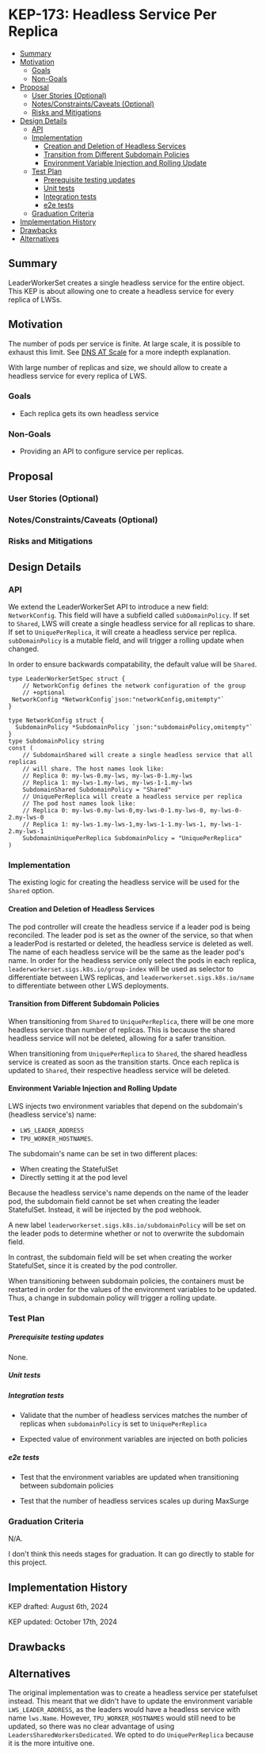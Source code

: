 # KEP-173: Headless Service Per Replica

<!--
This is the title of your KEP. Keep it short, simple, and descriptive. A good
title can help communicate what the KEP is and should be considered as part of
any review.
-->

<!--
A table of contents is helpful for quickly jumping to sections of a KEP and for
highlighting any additional information provided beyond the standard KEP
template.

Ensure the TOC is wrapped with
  <code>&lt;!-- toc --&rt;&lt;!-- /toc --&rt;</code>
tags, and then generate with `hack/update-toc.sh`.
-->

<!-- toc -->
- [Summary](#summary)
- [Motivation](#motivation)
  - [Goals](#goals)
  - [Non-Goals](#non-goals)
- [Proposal](#proposal)
  - [User Stories (Optional)](#user-stories-optional)
  - [Notes/Constraints/Caveats (Optional)](#notesconstraintscaveats-optional)
  - [Risks and Mitigations](#risks-and-mitigations)
- [Design Details](#design-details)
  - [API](#api)
  - [Implementation](#implementation)
    - [Creation and Deletion of Headless Services](#creation-and-deletion-of-headless-services)
    - [Transition from Different Subdomain Policies](#transition-from-different-subdomain-policies)
    - [Environment Variable Injection and Rolling Update](#environment-variable-injection-and-rolling-update)
  - [Test Plan](#test-plan)
      - [Prerequisite testing updates](#prerequisite-testing-updates)
      - [Unit tests](#unit-tests)
      - [Integration tests](#integration-tests)
      - [e2e tests](#e2e-tests)
  - [Graduation Criteria](#graduation-criteria)
- [Implementation History](#implementation-history)
- [Drawbacks](#drawbacks)
- [Alternatives](#alternatives)
<!-- /toc -->

## Summary

LeaderWorkerSet creates a single headless service for the entire object.
This KEP is about allowing one to create a headless service for every replica of LWSs.

## Motivation

The number of pods per service is finite. At large scale, it is possible to exhaust this limit.
See [DNS AT Scale](https://gist.github.com/aojea/32aeaa86aacebcdd93596ecb70fcba4f) for a more indepth explanation.

With large number of replicas and size, we should allow to create a headless service
for every replica of LWS.

### Goals

- Each replica gets its own headless service
<!--
List the specific goals of the KEP. What is it trying to achieve? How will we
know that this has succeeded?
-->

### Non-Goals

- Providing an API to configure service per replicas.
<!--
What is out of scope for this KEP? Listing non-goals helps to focus discussion
and make progress.
-->

## Proposal

<!--
This is where we get down to the specifics of what the proposal actually is.
This should have enough detail that reviewers can understand exactly what
you're proposing, but should not include things like API designs or
implementation. What is the desired outcome and how do we measure success?.
The "Design Details" section below is for the real
nitty-gritty.
-->

### User Stories (Optional)

<!--
Detail the things that people will be able to do if this KEP is implemented.
Include as much detail as possible so that people can understand the "how" of
the system. The goal here is to make this feel real for users without getting
bogged down.
-->

### Notes/Constraints/Caveats (Optional)

<!--
What are the caveats to the proposal?
What are some important details that didn't come across above?
Go in to as much detail as necessary here.
This might be a good place to talk about core concepts and how they relate.
-->

### Risks and Mitigations

<!--
What are the risks of this proposal, and how do we mitigate? Think broadly.
For example, consider both security and how this will impact the larger
Kubernetes ecosystem.

How will security be reviewed, and by whom?

How will UX be reviewed, and by whom?

Consider including folks who also work outside the SIG or subproject.
-->

## Design Details

<!--
This section should contain enough information that the specifics of your
change are understandable. This may include API specs (though not always
required) or even code snippets. If there's any ambiguity about HOW your
proposal will be implemented, this is the place to discuss them.
-->

### API

We extend the LeaderWorkerSet API to introduce a new field: `NetworkConfig`. This field will have a subfield called `subDomainPolicy`. If set to `Shared`, LWS will create a single headless service for all replicas to share. If set to `UniquePerReplica`, it will create a headless service per replica. `subDomainPolicy` is a mutable field, and will trigger a rolling update when changed. 

In order to ensure backwards compatability, the default value will be `Shared`.

```golang
type LeaderWorkerSetSpec struct {
	// NetworkConfig defines the network configuration of the group
	// +optional
 NetworkConfig *NetworkConfig`json:"networkConfig,omitempty"`
}

type NetworkConfig struct {
  SubdomainPolicy *SubdomainPolicy `json:"subdomainPolicy,omitempty"`
}
type SubdomainPolicy string
const (
	// SubdomainShared will create a single headless service that all replicas
	// will share. The host names look like:
	// Replica 0: my-lws-0.my-lws, my-lws-0-1.my-lws
	// Replica 1: my-lws-1.my-lws, my-lws-1-1.my-lws
	SubdomainShared SubdomainPolicy = "Shared"
	// UniquePerReplica will create a headless service per replica
	// The pod host names look like:
	// Replica 0: my-lws-0.my-lws-0,my-lws-0-1.my-lws-0, my-lws-0-2.my-lws-0
	// Replica 1: my-lws-1.my-lws-1,my-lws-1-1.my-lws-1, my-lws-1-2.my-lws-1
	SubdomainUniquePerReplica SubdomainPolicy = "UniquePerReplica"
)
```

### Implementation
The existing logic for creating the headless service will be used for the `Shared` option. 

#### Creation and Deletion of Headless Services
The pod controller will create the headless service if a leader pod is being reconciled. The leader pod is set as the owner of the service, so that when a leaderPod is restarted or deleted, the headless service is deleted as well. The name of each headless service will be the same as the leader pod's name. In order for the headless service only select the pods in each replica, `leaderworkerset.sigs.k8s.io/group-index` will be used as selector to differentiate between LWS replicas, and `leaderworkerset.sigs.k8s.io/name` to differentiate between other LWS deployments.


#### Transition from Different Subdomain Policies
When transitioning from `Shared` to `UniquePerReplica`, there will be one more headless service than number of replicas. This is because the shared headless service will not be deleted, allowing for a safer transition.

When transitioning from `UniquePerReplica` to `Shared`, the shared headless service is created as soon as the transition starts. Once each replica is updated to `Shared`, their respective headless service will be deleted. 


#### Environment Variable Injection and Rolling Update
LWS injects two environment variables that depend on the subdomain's (headless service's) name: 
* `LWS_LEADER_ADDRESS` 
* `TPU_WORKER_HOSTNAMES`. 


The subdomain's name can be set in two different places:
* When creating the StatefulSet
* Directly setting it at the pod level


Because the headless service's name depends on the name of the leader pod, the subdomain field cannot be set when creating the leader StatefulSet. Instead, it will be injected by the pod webhook. 

A new label `leaderworkerset.sigs.k8s.io/subdomainPolicy` will be set on the leader pods to determine whether or not to overwrite the subdomain field. 

In contrast, the subdomain field will be set when creating the worker StatefulSet, since it is created by the pod controller. 

When transitioning between subdomain policies, the containers must be restarted in order for the values of the environment variables to be updated. Thus, a change in subdomain policy will trigger a rolling update.


### Test Plan

<!--
**Note:** *Not required until targeted at a release.*
The goal is to ensure that we don't accept enhancements with inadequate testing.

All code is expected to have adequate tests (eventually with coverage
expectations). Please adhere to the [Kubernetes testing guidelines][testing-guidelines]
when drafting this test plan.

[testing-guidelines]: https://git.k8s.io/community/contributors/devel/sig-testing/testing.md
-->
##### Prerequisite testing updates

<!--
Based on reviewers feedback describe what additional tests need to be added prior
implementing this enhancement to ensure the enhancements have also solid foundations.
-->
None.

##### Unit tests

<!--
In principle every added code should have complete unit test coverage, so providing
the exact set of tests will not bring additional value.
However, if complete unit test coverage is not possible, explain the reason of it
together with explanation why this is acceptable.
-->

<!--
Additionally, for Alpha try to enumerate the core package you will be touching
to implement this enhancement and provide the current unit coverage for those
in the form of:
- <package>: <date> - <current test coverage>
The data can be easily read from:
https://testgrid.k8s.io/sig-testing-canaries#ci-kubernetes-coverage-unit

This can inform certain test coverage improvements that we want to do before
extending the production code to implement this enhancement.
-->

##### Integration tests

- Validate that the number of headless services matches the number of replicas when `subdomainPolicy` is set to `UniquePerReplica`

- Expected value of environment variables are injected on both policies

<!--
Integration tests are contained in k8s.io/kubernetes/test/integration.
Integration tests allow control of the configuration parameters used to start the binaries under test.
This is different from e2e tests which do not allow configuration of parameters.
Doing this allows testing non-default options and multiple different and potentially conflicting command line options.
-->

<!--
This question should be filled when targeting a release.
For Alpha, describe what tests will be added to ensure proper quality of the enhancement.

For Beta and GA, add links to added tests together with links to k8s-triage for those tests:
https://storage.googleapis.com/k8s-triage/index.html
-->


##### e2e tests

<!--
This question should be filled when targeting a release.
For Alpha, describe what tests will be added to ensure proper quality of the enhancement.

For Beta and GA, add links to added tests together with links to k8s-triage for those tests:
https://storage.googleapis.com/k8s-triage/index.html

We expect no non-infra related flakes in the last month as a GA graduation criteria.
-->

- Test that the environment variables are updated when transitioning between subdomain policies

- Test that the number of headless services scales up during MaxSurge


### Graduation Criteria

N/A.

I don't think this needs stages for graduation. 
It can go directly to stable for this project.
<!--

Clearly define what it means for the feature to be implemented and
considered stable.

If the feature you are introducing has high complexity, consider adding graduation
milestones with these graduation criteria:
- [Maturity levels (`alpha`, `beta`, `stable`)][maturity-levels]
- [Feature gate][feature gate] lifecycle
- [Deprecation policy][deprecation-policy]

[feature gate]: https://git.k8s.io/community/contributors/devel/sig-architecture/feature-gates.md
[maturity-levels]: https://git.k8s.io/community/contributors/devel/sig-architecture/api_changes.md#alpha-beta-and-stable-versions
[deprecation-policy]: https://kubernetes.io/docs/reference/using-api/deprecation-policy/
-->

## Implementation History

KEP drafted: August 6th, 2024

KEP updated: October 17th, 2024
<!--
Major milestones in the lifecycle of a KEP should be tracked in this section.
Major milestones might include:
- the `Summary` and `Motivation` sections being merged, signaling SIG acceptance
- the `Proposal` section being merged, signaling agreement on a proposed design
- the date implementation started
- the first Kubernetes release where an initial version of the KEP was available
- the version of Kubernetes where the KEP graduated to general availability
- when the KEP was retired or superseded
-->

## Drawbacks

<!--
Why should this KEP _not_ be implemented?
-->

## Alternatives
The original implementation was to create a headless service per statefulset instead. This meant that we didn't have to update the environment variable `LWS_LEADER_ADDRESS`, as the leaders would have a headless service with name `lws.Name`. However, `TPU_WORKER_HOSTNAMES` would still need to be updated, so there was no clear advantage of using `LeadersSharedWorkersDedicated`. We opted to do `UniquePerReplica` because it is the more intuitive one. 

<!--
What other approaches did you consider, and why did you rule them out? These do
not need to be as detailed as the proposal, but should include enough
information to express the idea and why it was not acceptable.
-->

